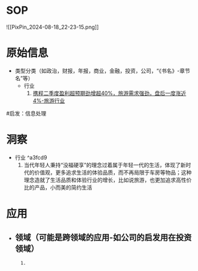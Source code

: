 # SOP

![[PixPin_2024-08-18_22-23-15.png]]

# 原始信息

- 类型分类（如政治，财报，年报，商业，金融，投资，公司，“《书名》-章节名”等）
	- 行业
		1. [携程二季度盈利超预期劲增超40%，旅游需求强劲，盘后一度涨近4%-旅游行业](https://wallstreetcn.com/articles/3725833) 

#启发：信息处理
# 洞察

- 行业 ^a3fcd9
	1. 当代年轻人秉持“没福硬享”的理念过着属于年轻一代的生活，体现了新时代的价值观，更多追求生活的体验品质，而不再局限于车房等物品；这种理念造就了生活品质和体验行业的增长，比如说旅游，也更加追求高性价比的产品，小而美的简约生活

# 应用

- 领域（可能是跨领域的应用-如公司的启发用在投资领域）
	- 
		1. 

